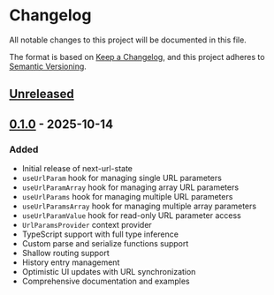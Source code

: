 # Changelog

All notable changes to this project will be documented in this file.

The format is based on [Keep a Changelog](https://keepachangelog.com/en/1.0.0/),
and this project adheres to [Semantic Versioning](https://semver.org/spec/v2.0.0.html).

## [Unreleased]

## [0.1.0] - 2025-10-14

### Added
- Initial release of next-url-state
- `useUrlParam` hook for managing single URL parameters
- `useUrlParamArray` hook for managing array URL parameters
- `useUrlParams` hook for managing multiple URL parameters
- `useUrlParamsArray` hook for managing multiple array parameters
- `useUrlParamValue` hook for read-only URL parameter access
- `UrlParamsProvider` context provider
- TypeScript support with full type inference
- Custom parse and serialize functions support
- Shallow routing support
- History entry management
- Optimistic UI updates with URL synchronization
- Comprehensive documentation and examples

[Unreleased]: https://github.com/yourusername/next-url-state/compare/v0.1.0...HEAD
[0.1.0]: https://github.com/yourusername/next-url-state/releases/tag/v0.1.0
